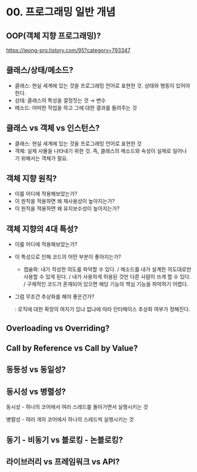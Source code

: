 # 00. 프로그래밍 일반 개념

## OOP(객체 지향 프로그래밍)?

https://jeong-pro.tistory.com/95?category=793347



## 클래스/상태/메소드?

* 클래스: 현실 세계에 있는 것을 프로그래밍 언어로 표현한 것. 상태와 행동이 있어야 한다.
* 상태: 클래스의 특성을 결정짓는 것 → 변수
* 메소드: 어떠한 작업을 하고 그에 대한 결과를 돌려주는 것



## 클래스 vs 객체 vs 인스턴스?

* 클래스: 현실 세계에 있는 것을 프로그래밍 언어로 표현한 것
* 객체: 실제 사물을 나타내기 위한 것. 즉, 클래스의 메소드와 속성이 실제로 일어나기 위해서는 객체가 필요.



## 객체 지향 원칙?

- 이를 어디에 적용해보았는가?
- 이 원칙을 적용하면 왜 재사용성이 높아지는가?
- 이 원칙을 적용하면 왜 유지보수성이 높아지는가?



## 객체 지향의 4대 특성?

- 이를 어디에 적용해보았는가?

- 이 특성으로 인해 코드의 어떤 부분이 좋아지는가?

  - 캡슐화: 내가 작성한 의도를 파악할 수 있다. / 메소드를 내가 설계한 의도대로만 사용할 수 있게 된다. / 내가 사용하게 허용된 것만 다른 사람이 쓰게 할 수 있다. / 구체적인 코드가 혼재되어 있으면 해당 기능의 핵심 기능을 파악하기 어렵다.

- 그럼 무조건 추상화를 해야 좋은건가?

  : 로직에 대한 확장의 여지가 있냐 없냐에 따라 인터페이스 추상화 여부가 정해진다.



## Overloading vs Overriding?



## Call by Reference vs Call by Value?



## 동등성 vs 동일성?





## 동시성 vs 병렬성?

동시성 - 하나의 코어에서 여러 스레드를 돌아가면서 실행시키는 것

병렬성 - 여러 개의 코어에서 하나의 스레드씩 실행시키는 것



## 동기 - 비동기 vs 블로킹 - 논블로킹?



## 라이브러리 vs 프레임워크 vs API?
